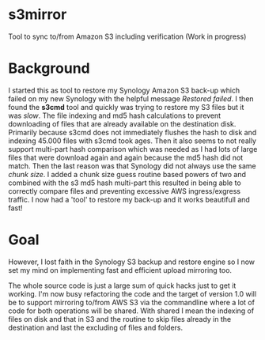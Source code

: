 # s3mirror
Tool to sync to/from Amazon S3 including verification (Work in progress)

# Background

I started this as tool to restore my Synology Amazon S3 back-up which failed on my new Synology with the helpful message *Restored failed*. I then found the **s3cmd** tool and quickly was trying to restore my S3 files but it was *slow*. The file indexing and md5 hash calculations to prevent downloading of files that are already available on the destination disk. Primarily because s3cmd does not immediately flushes the hash to disk and indexing 45.000 files with s3cmd took ages. Then it also seems to not really support multi-part hash comparison which was needed as I had lots of large files that were download again and again because the md5 hash did not match. Then the last reason was that Synology did not always use the same *chunk size*. I added a chunk size guess routine based powers of two and combined with the s3 md5 hash multi-part this resulted in being able to correctly compare files and preventing excessive AWS ingress/exgress traffic.
I now had a 'tool' to restore my back-up and it works beautifull and fast!


# Goal

However, I lost faith in the Synology S3 backup and restore engine so I now set my mind on implementing fast and efficient upload mirroring too.

The whole source code is just a large sum of quick hacks just to get it working. I'm now busy refactoring the code and the target of version 1.0 will be to support mirroring to/from AWS S3 via the commandline where a lot of code for both operations will be shared. With shared I mean the indexing of files on disk and that in S3 and the routine to skip files already in the destination and last the excluding of files and folders.
